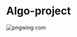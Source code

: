 # Algo-project

![pngwing com](https://user-images.githubusercontent.com/94222362/146661677-c3d561d9-dded-4219-b492-71629a0add61.png)
